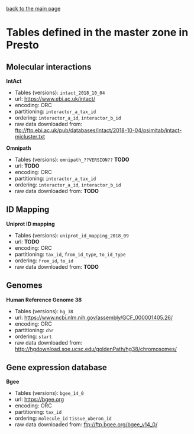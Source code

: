 [back to the main page](../readme.md)


# Tables defined in the master zone in Presto

## Molecular interactions

**IntAct**

- Tables (versions): `intact_2018_10_04`
- url: https://www.ebi.ac.uk/intact/
- encoding: ORC
- partitioning: `interactor_a_tax_id`
- ordering: `interactor_a_id`, `interactor_b_id`
- raw data downloaded from: ftp://ftp.ebi.ac.uk/pub/databases/intact/2018-10-04/psimitab/intact-micluster.txt


**Omnipath**

- Tables (versions): `omnipath_??VERSION??`  **TODO**
- url: **TODO**
- encoding: ORC
- partitioning: `interactor_a_tax_id`
- ordering: `interactor_a_id`, `interactor_b_id`
- raw data downloaded from: **TODO**


## ID Mapping

**Uniprot ID mapping**

- Tables (versions): `uniprot_id_mapping_2018_09`
- url: **TODO**
- encoding: ORC
- partitioning: `tax_id`, `from_id_type`, `to_id_type`
- ordering: `from_id`, `to_id`
- raw data downloaded from: **TODO**


## Genomes

**Human Reference Genome 38**

- Tables (versions): `hg_38`
- url: https://www.ncbi.nlm.nih.gov/assembly/GCF_000001405.26/
- encoding: ORC
- partitioning: `chr`
- ordering: `start`
- raw data downloaded from:  http://hgdownload.soe.ucsc.edu/goldenPath/hg38/chromosomes/


## Gene expression database

**Bgee**

- Tables (versions): `bgee_14_0`
- url: https://bgee.org
- encoding: ORC
- partitioning: `tax_id`
- ordering: `molecule_id` `tissue_uberon_id`
- raw data downloaded from: ftp://ftp.bgee.org/bgee_v14_0/


